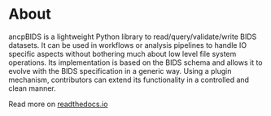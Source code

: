 # About
ancpBIDS is a lightweight Python library to read/query/validate/write BIDS datasets.
It can be used in workflows or analysis pipelines to handle IO specific aspects without bothering much about low level file system operations.
Its implementation is based on the BIDS schema and allows it to evolve with the BIDS specification in a generic way.
Using a plugin mechanism, contributors can extend its functionality in a controlled and clean manner.



Read more on [readthedocs.io](https://ancpbids.readthedocs.io)